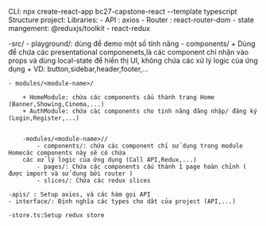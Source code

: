 CLI: npx create-react-app bc27-capstone-react --template typescript
Structure project:
Libraries:
    - API : axios
    - Router : react-router-dom
    - state mangement: @reduxjs/toolkit 
    - react-redux

-src/
    - playground/: dùng để demo một số tính năng
    - components/
        + Dùng để chứa các presentational componenets,là các component chỉ nhận vào
        props và dùng local-state để hiển thị UI, không chứa các xử lý logic của ứng dụng
        + VD: button,sidebar,header,footer,...

    - modules/<module-name>/
        
        + HomeModule: chứa các components cấu thành trang Home (Banner,Showing,Cinema,...)
        + AuthModule: chứa các components cho tính năng đăng nhập/ đăng ký (Login,Register,...)


        -modules/<module-name>//
            - components/: chứa các component chỉ sử dụng trong module Homecác components này sẽ có chứa
        các xử lý logic của ứng dụng (Call API,Redux,...)
            - pages/: Chứa các components cấu thành 1 page hoàn chỉnh ( được import và sử dụng bởi router )
            - slices/: Chứa các redux slices

    -apis/ : Setup axios, và các hàm gọi API
    - interface/: Định nghĩa các types cho dât của project (API,...)
    
    -store.ts:Setup redux store

        